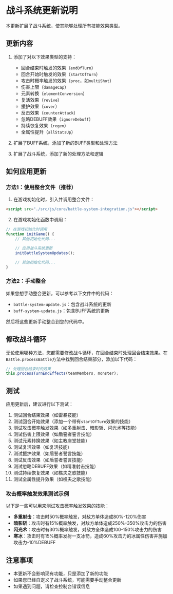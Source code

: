 # 战斗系统更新说明

本更新扩展了战斗系统，使其能够处理所有技能效果类型。

## 更新内容

1. 添加了对以下效果类型的支持：
   - 回合结束时触发的效果（`endOfTurn`）
   - 回合开始时触发的效果（`startOfTurn`）
   - 攻击时概率触发的效果（`proc`，如`multiShot`）
   - 伤害上限（`damageCap`）
   - 元素转换（`elementConversion`）
   - 复活效果（`revive`）
   - 援护效果（`cover`）
   - 反击效果（`counterAttack`）
   - 忽略DEBUFF效果（`ignoreDebuff`）
   - 持续恢复效果（`regen`）
   - 全属性提升（`allStatsUp`）

2. 扩展了BUFF系统，添加了新的BUFF类型和处理方法

3. 扩展了战斗系统，添加了新的处理方法和逻辑

## 如何应用更新

### 方法1：使用整合文件（推荐）

1. 在游戏初始化时，引入并调用整合文件：

```html
<script src="./src/js/core/battle-system-integration.js"></script>
```

2. 在游戏初始化函数中调用：

```javascript
// 在游戏初始化时调用
function initGame() {
    // 其他初始化代码...

    // 应用战斗系统更新
    initBattleSystemUpdates();

    // 其他初始化代码...
}
```

### 方法2：手动整合

如果您想手动整合更新，可以参考以下文件中的代码：

- `battle-system-update.js`：包含战斗系统的更新
- `buff-system-update.js`：包含BUFF系统的更新

然后将这些更新手动整合到您的代码中。

## 修改战斗循环

无论使用哪种方法，您都需要修改战斗循环，在回合结束时处理回合结束效果。在`Battle.processBattle`方法中找到回合结束部分，添加以下代码：

```javascript
// 处理回合结束时的效果
this.processTurnEndEffects(teamMembers, monster);
```

## 测试

应用更新后，建议进行以下测试：

1. 测试回合结束效果（如雷暴技能）
2. 测试回合开始效果（添加一个带有`startOfTurn`效果的技能）
3. 测试攻击概率触发效果（如多重射击、暗影斩、闪光术等技能）
4. 测试伤害上限效果（如盾誓者誓言技能）
5. 测试元素转换效果（如主教座堂技能）
6. 测试复活效果（如复活技能）
7. 测试援护效果（如盾誓者誓言技能）
8. 测试反击效果（如盾誓者誓言技能）
9. 测试忽略DEBUFF效果（如精准射击技能）
10. 测试持续恢复效果（如樵夫之歌技能）
11. 测试全属性提升效果（如樵夫之歌技能）

### 攻击概率触发效果测试示例

以下是一些可以用来测试攻击概率触发效果的技能：

- **多重射击**：攻击时50%概率触发，对敌方单体造成80%-120%伤害
- **暗影斩**：攻击时有15%概率触发，对敌方单体造成250%-350%攻击力的伤害
- **闪光术**：攻击时有30%概率触发，对敌方全体造成100-150%攻击力的伤害
- **寒冰**：攻击时有15%概率发射一支冰箭，造成60%攻击力的冰属性伤害并施加攻击力-10%DEBUFF

## 注意事项

- 本更新不会影响现有功能，只是添加了新的功能
- 如果您已经自定义了战斗系统，可能需要手动整合更新
- 如果遇到问题，请检查控制台错误信息
